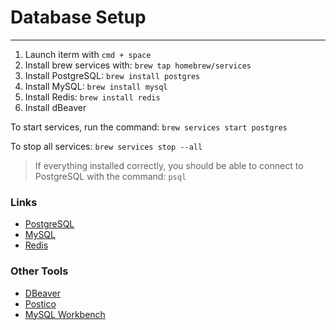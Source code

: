 # Database Setup
<hr>

1. Launch iterm with `cmd + space`
2. Install brew services with:
`brew tap homebrew/services`
3. Install PostgreSQL:
`brew install postgres`
4. Install MySQL:
`brew install mysql`
5. Install Redis:
`brew install redis`
6. Install dBeaver

To start services, run the command:
`brew services start postgres`

To stop all services:
`brew services stop --all`

>If everything installed correctly, you should be able to connect to PostgreSQL with the command:
`psql`

### Links

- [PostgreSQL](https://www.postgresql.org/)
- [MySQL](https://www.mysql.com/)
- [Redis](https://redis.io/)

### Other Tools
- [DBeaver](https://dbeaver.io/)
- [Postico](https://eggerapps.at/postico/)
- [MySQL Workbench](https://www.mysql.com/products/workbench/)
